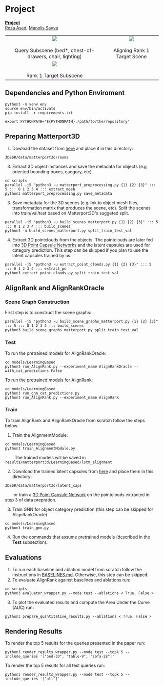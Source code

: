 # Project

**[Project][1]**  
[Reza Asad][RA], [Manolis Savva][MS]

<table width="500" border="0" cellpadding="5">
<tr>

<td align="center" valign="center">
<img src="https://github.com/reza-asad/reza-asad.github.io/blob/master/_publications/query_top_view.gif" />
<br />
<br />
Query Subscene (bed*, chest-of-drawers, chair, lighting)
</td>


<td align="center" valign="center">
<img src="https://github.com/reza-asad/reza-asad.github.io/blob/master/_publications/rank1_alignment_colored.gif" />
<br />
<br />
Aligning Rank 1 Target Scene
</td>
</tr>
 
<td align="center" valign="center">
<img src="https://github.com/reza-asad/reza-asad.github.io/blob/master/_publications/rank1_final.gif" />
<br />
<br />
Rank 1 Target Subscene
</td>
</tr>

</table>
 
## Dependencies and Python Enviroment
```
python3 -m venv env
source env/bin/activate
pip install -r requirements.txt

export PYTHONPATH="${PYTHONPATH}:/path/to/the/repository"
```

## Preparing Matterport3D
1. Dowload the dataset from [here][1] and place it in this directory:
```
3DSSR/data/matterport3d/rooms
```
3. Extract 3D object instances and save the metadata for objects (e.g oriented bounding boxes, caegory, etc).
```
cd scripts
parallel -j5 "python3 -u matterport_preprocessing.py {1} {2} {3}" ::: 5 ::: 0 1 2 3 4 ::: extract_mesh
python3 matterport_preprocessing.py save_metadata
```
3. Save metadata for the 3D scenes (e.g link to object mesh files, transformation matrix that produces the scene, etc). Split the scenes into train/val/test based on Matterport3D's suggeted split.
```
parallel -j5 "python3 -u build_scenes_matterport.py {1} {2} {3}" ::: 5 ::: 0 1 2 3 4 ::: build_scenes
python3 -u build_scenes_matterport.py split_train_test_val
```
4. Extract 3D pointclouds from the objects. The pointclouds are later fed into [3D Point Capsule Networks][2] and the latent capsules are used for category prediction. This step can be skipped if you plan to use the latent capsules trained by us.
```
parallel -j5 "python3 -u extract_point_clouds.py {1} {2} {3}" ::: 5 ::: 0 1 2 3 4 ::: extract_pc
python3 extract_point_clouds.py split_train_test_val
```

## AlignRank and AlignRankOracle
### Scene Graph Construction
First step is to construct the scene graphs:
```
parallel -j5 "python3 -u build_scene_graphs_matterport.py {1} {2} {3}" ::: 5 ::: 0 1 2 3 4 ::: build_scenes
python3 build_scene_graphs_matterport.py split_train_test_val
```
### Test
To run the pretrained models for AlignRankOracle:
```
cd models/LearningBased
python3 run_AlignRank.py --experiment_name AlignRankOracle --with_cat_predictions False
```
To run the pretrained models for AlignRank:
```
cd models/LearningBased
python3 run_gnn_cat_predictions.py
python3 run_AlignRank.py --experiment_name AlignRank
```
### Train
To train AlignRank and AlignRankOracle from scratch follow the steps below:

1. Train the AlignmentModule:
```
cd models/LearningBased
python3 train_AlignmentModule.py 
```
&nbsp;&nbsp;&nbsp;&nbsp;&nbsp;&nbsp;&nbsp; The trained models will be saved in ```results/matterport3d/LearningBased/lstm_alignment```

2. Download the trained latent capsules from [here][1] and place them in this directory:
 ```
 3DSSR/data/matterport3d/latent_caps
 ```
 &nbsp;&nbsp;&nbsp;&nbsp;&nbsp;&nbsp;&nbsp;or train a [3D Point Capsule Network][2] on the pointclouds extracted in step 3 of data prepration.
 
3. Train GNN for object category prediction (this step can be skipped for AlignRankOracle)
```
cd models/LearningBased
python3 train_gnn.py
```
4. Run the commands that assume pretrained models (described in the **Test** subsection).


## Evaluations
1. To run each baseline and ablation model from scratch follow the instructions in [BASELINES.md](BASELINES.md). Otherwise, this step can be skipped. 
2. To evaluate AlignRank against baselines and ablations run:
```
cd scripts
python3 evaluator_wrapper.py --mode test --ablations < True, False >
```
3. To plot the evaluated results and compute the Area Under the Curve (AUC) run:
```
python3 prepare_quantitative_results.py --ablations < True, False >
```
## Rendering Results
To render the top 5 results for the queries presented in the paper run:
```
python3 render_results_wrapper.py --mode test --topk 5 --include_queries '["bed-33", "table-9", "sofa-28"]'
```
To render the top 5 results for all test queries run:
```
python3 render_results_wrapper.py --mode test --topk 5 --include_queries '["all"]'
```

[1]: https://github.com/reza-asad/3DSSR
[2]: https://github.com/yongheng1991/3D-point-capsule-networks
[RA]: https://reza-asad.github.io/
[MS]: https://msavva.github.io/

